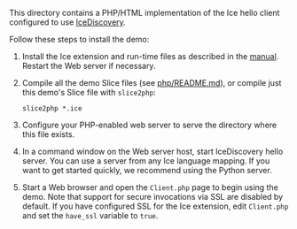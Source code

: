 This directory contains a PHP/HTML implementation of the Ice hello
client configured to use [IceDiscovery][1].

Follow these steps to install the demo:

1) Install the Ice extension and run-time files as described in the
   [manual][2]. Restart the Web server if necessary.

2) Compile all the demo Slice files (see [php/README.md](../../README.md)),
   or compile just this demo's Slice file with `slice2php`:
   ```
   slice2php *.ice
   ```

3) Configure your PHP-enabled web server to serve the directory where this
   file exists.

4) In a command window on the Web server host, start IceDiscovery hello
   server. You can use a server from any Ice language mapping. If you want
   to get started quickly, we recommend using the Python server.

5) Start a Web browser and open the `Client.php` page to begin using the
   demo. Note that support for secure invocations via SSL are disabled
   by default. If you have configured SSL for the Ice extension, edit
   `Client.php` and set the `have_ssl` variable to `true`.

[1]: https://doc.zeroc.com/ice/3.7/ice-plugins/icediscovery
[2]: https://doc.zeroc.com/rel/ice-releases/ice-3-7/ice-3-7-6-release-notes

